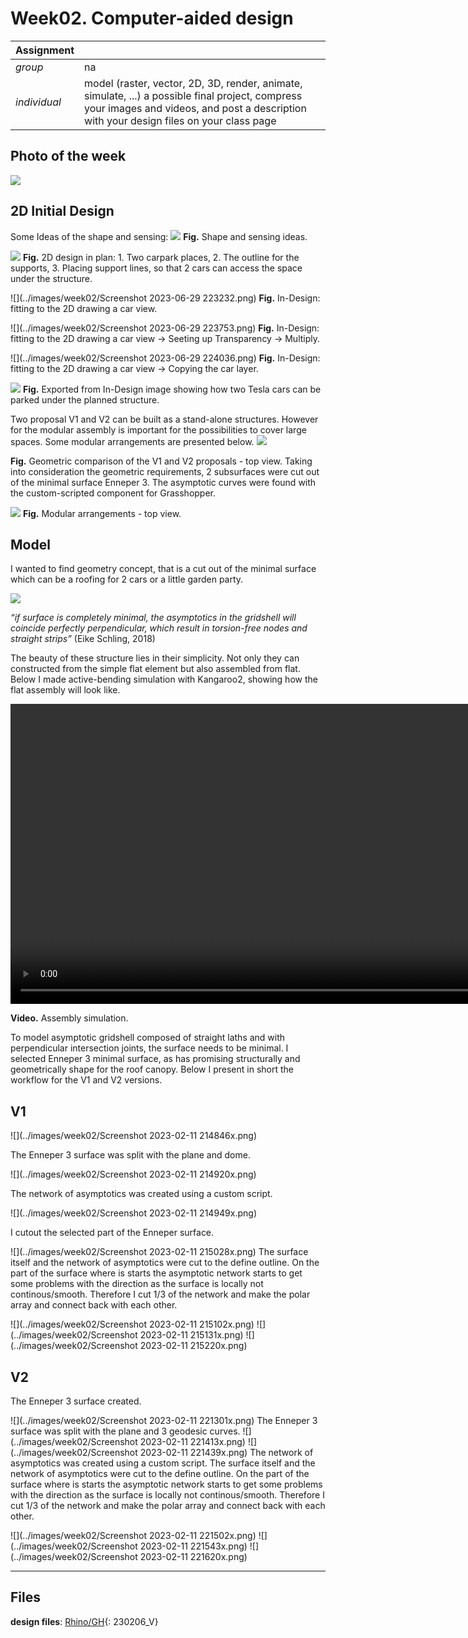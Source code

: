# **Week02.** Computer-aided design

|Assignment    |                          |
| ----------- | ------------------------------------ |
| *group*       |  na
| *individual*      | model (raster, vector, 2D, 3D, render, animate, simulate, ...) a possible final project, compress your images and videos, and post a description with your design files on your class page |

## Photo of the week
![](../images/week02/photo-of-the-week2.png)

## 2D Initial Design
Some Ideas of the shape and sensing:
![](../images/final-project/final8.png)
**Fig.** Shape and sensing ideas.

![](../images/week02/week2.png)
**Fig.** 2D design in plan: 1. Two carpark places, 2. The outline for the supports, 3. Placing support lines, so that 2 cars can access the space under the structure.



![](../images/week02/Screenshot 2023-06-29 223232.png)
**Fig.** In-Design: fitting to the 2D drawing a car view.

![](../images/week02/Screenshot 2023-06-29 223753.png)
**Fig.** In-Design: fitting to the 2D drawing a car view -> Seeting up Transparency -> Multiply.

![](../images/week02/Screenshot 2023-06-29 224036.png)
**Fig.** In-Design: fitting to the 2D drawing a car view -> Copying the car layer.

![](../images/week02/week22.png)
**Fig.** Exported from In-Design image showing how two Tesla cars can be parked under the planned structure.

Two proposal V1 and V2 can be built as a stand-alone structures. However for the modular assembly is important for the possibilities to cover large spaces. Some modular arrangements are presented below.
![](../images/week02/V1V2-drawings2D.jpg)


**Fig.** Geometric comparison of the V1 and V2 proposals - top view.
Taking into consideration the geometric requirements, 2 subsurfaces were cut out of the minimal surface Enneper 3. The asymptotic curves were found with the custom-scripted component for Grasshopper.


![](../images/week02/V1V2-modularity.jpg)
**Fig.** Modular arrangements - top view.

## Model
I wanted to find geometry concept, that is a cut out of the minimal surface which can be a roofing for 2 cars or a little garden party.

![](../images/week02/V1V2-drawingsx.jpg)

*“if surface is completely minimal, the asymptotics in the gridshell will coincide perfectly perpendicular, which result in torsion-free nodes and straight strips”* (Eike Schling, 2018)

The beauty of these structure lies in their simplicity. Not only they can constructed from the simple flat element but also assembled from flat. Below I made active-bending simulation with Kangaroo2, showing how the flat assembly will look like.

<video width="960"  controls>
  <source src="../../files/week02/SimulationTD500.mp4" type="video/mp4">
</video>

**Video.** Assembly simulation.


To model asymptotic gridshell composed of straight laths and with perpendicular intersection joints, the surface needs to be minimal. I selected Enneper 3 minimal surface, as has promising structurally and geometrically shape for the roof canopy. Below I present in short the workflow for the V1 and V2 versions.

## V1

![](../images/week02/Screenshot 2023-02-11 214846x.png)

The Enneper 3  surface was split with the plane and dome.

![](../images/week02/Screenshot 2023-02-11 214920x.png)

The network of asymptotics was created using a custom script.

![](../images/week02/Screenshot 2023-02-11 214949x.png)

I cutout the selected part of the Enneper surface.

![](../images/week02/Screenshot 2023-02-11 215028x.png)
The surface itself and the network of asymptotics were cut to the define outline. On the part of the surface where is starts the asymptotic network starts to get some problems with the direction as the surface is locally not continous/smooth. Therefore I cut 1/3 of the network and make the polar array and connect back with each other.

![](../images/week02/Screenshot 2023-02-11 215102x.png)
![](../images/week02/Screenshot 2023-02-11 215131x.png)
![](../images/week02/Screenshot 2023-02-11 215220x.png)

## V2
The Enneper 3 surface created.

![](../images/week02/Screenshot 2023-02-11 221301x.png)
The Enneper 3 surface was split with the plane and 3 geodesic curves.
![](../images/week02/Screenshot 2023-02-11 221413x.png)
![](../images/week02/Screenshot 2023-02-11 221439x.png)
The network of asymptotics was created using a custom script. The surface itself and the network of asymptotics were cut to the define outline. On the part of the surface where is starts the asymptotic network starts to get some problems with the direction as the surface is locally not continous/smooth. Therefore I cut 1/3 of the network and make the polar array and connect back with each other.

![](../images/week02/Screenshot 2023-02-11 221502x.png)
![](../images/week02/Screenshot 2023-02-11 221543x.png)
![](../images/week02/Screenshot 2023-02-11 221620x.png)
__________________________________________
## Files
**design files**: [Rhino/GH](../files/week02/230206_V.gh){: 230206_V}
